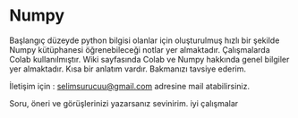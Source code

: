 # Numpy
Başlangıç düzeyde python bilgisi olanlar için oluşturulmuş hızlı bir şekilde Numpy kütüphanesi öğrenebileceği notlar yer almaktadır.
Çalışmalarda Colab kullanılmıştır. 
Wiki sayfasında Colab ve Numpy hakkında genel bilgiler yer almaktadır. Kısa bir anlatım vardır. Bakmanızı tavsiye ederim.

İletişim için :
selimsurucuu@gmail.com adresine mail atabilirsiniz.

Soru, öneri ve görüşlerinizi yazarsanız sevinirim.
iyi çalışmalar
